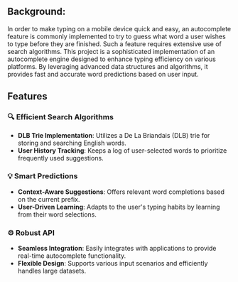 

## Background:
In order to make typing on a mobile device quick and easy, an autocomplete
feature is commonly implemented to try to guess what word a user wishes to type
before they are finished. Such a feature requires extensive use of search
algorithms. This project is a sophisticated implementation of an autocomplete engine designed to enhance typing efficiency on various platforms. By leveraging advanced data structures and algorithms, it provides fast and accurate word predictions based on user input.

## Features

### 🔍 Efficient Search Algorithms
- **DLB Trie Implementation**: Utilizes a De La Briandais (DLB) trie for storing and searching English words.
- **User History Tracking**: Keeps a log of user-selected words to prioritize frequently used suggestions.

### 💡 Smart Predictions
- **Context-Aware Suggestions**: Offers relevant word completions based on the current prefix.
- **User-Driven Learning**: Adapts to the user's typing habits by learning from their word selections.

### ⚙️ Robust API
- **Seamless Integration**: Easily integrates with applications to provide real-time autocomplete functionality.
- **Flexible Design**: Supports various input scenarios and efficiently handles large datasets.





